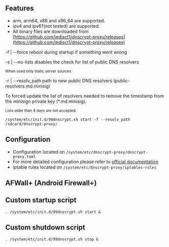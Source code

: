 ## Features
- arm, arm64, x86 and x86_64 are supported.
- ipv4 and ipv6?(not tested) are supported.
- All binary files are downloaded from [https://github.com/jedisct1/dnscrypt-proxy/releases](https://github.com/jedisct1/dnscrypt-proxy/releases)

-f | --force  reboot during startup if something went wrong

-s | --no-lists disables the check for list of public DNS resolvers

<sup>When used only static server sources</sup>

-r | --resolv_path  path to new public DNS resolvers (public-resolvers.md.minisig)<br>

To forced update the list of resolvers needed to remove the timestamp from the minisign private key (*.md.minisig).

<sup>Lists older than 4 days are not accepted.</sup>

```
/system/etc/init.d/99dnscrypt.sh start -f --resolv_path /sdcard/dnscrypt-proxy/
```

## Configuration
- Configuration located on `/system/etc/dnscrypt-proxy/dnscrypt-proxy.toml`
- For more detailed configuration please refer to [official documentation](https://github.com/jedisct1/dnscrypt-proxy/wiki/Basic-dnscrypt-proxy.toml-editing)
- Iptable rules located on `/system/etc/dnscrypt-proxy/iptables-rules`

## AFWall+ (Android Firewall+)
Custom startup script
--------
```
. /system/etc/init.d/99dnscrypt.sh start &
```
Custom shutdown script
--------
```
. /system/etc/init.d/99dnscrypt.sh stop &
```
